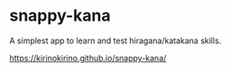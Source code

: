 # snappy-kana
A simplest app to learn and test hiragana/katakana skills.

https://kirinokirino.github.io/snappy-kana/
